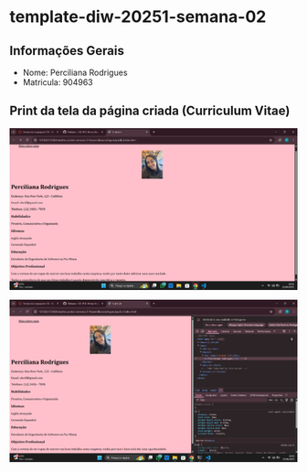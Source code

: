 # template-diw-20251-semana-02

## Informações Gerais
- Nome: Perciliana Rodrigues
- Matricula: 904963

## Print da tela da página criada (Curriculum Vitae)
![alt text](<Captura de tela 2025-08-23 192254.png>)

![alt text](<Captura de tela 2025-08-23 194530.png>)
